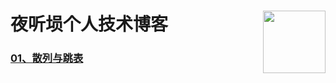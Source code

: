 <H1>夜听埙个人技术博客 <image src="res/image/head.jpg" width=100 style="float:right"></H1>

<H3/><A href="title/hash&skip list.md">01、散列与跳表</A>


